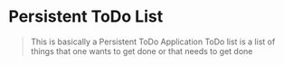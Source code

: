# Persistent ToDo List
  > This is basically a Persistent ToDo Application
  ToDo list is a list of things that one wants to get done or that needs to get done